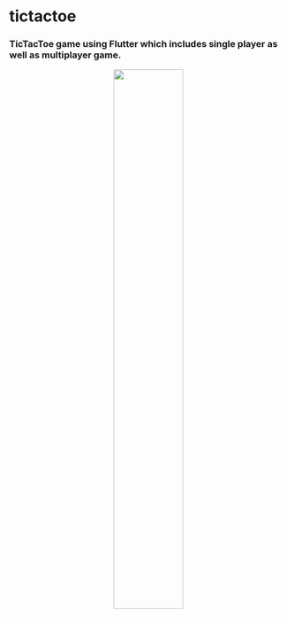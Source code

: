 # tictactoe

### TicTacToe game using Flutter which includes single player as well as multiplayer game.

<p align="center">
<img width="50%" src="https://user-images.githubusercontent.com/64467851/122676609-661be500-d1fc-11eb-81c1-2816f1fe8b9f.jpeg">
</p>
